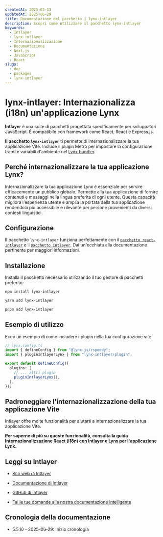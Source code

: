 ```yaml
---
createdAt: 2025-03-13
updatedAt: 2025-06-29
title: Documentazione del pacchetto | lynx-intlayer
description: Scopri come utilizzare il pacchetto lynx-intlayer
keywords:
  - Intlayer
  - lynx-intlayer
  - Internazionalizzazione
  - Documentazione
  - Next.js
  - JavaScript
  - React
slugs:
  - doc
  - packages
  - lynx-intlayer
---
```


# lynx-intlayer: Internazionalizza (i18n) un'applicazione Lynx

**Intlayer** è una suite di pacchetti progettata specificamente per sviluppatori JavaScript. È compatibile con framework come React, React e Express.js.

**Il pacchetto `lynx-intlayer`** ti permette di internazionalizzare la tua applicazione Vite. Include il plugin Metro per impostare la configurazione tramite variabili d'ambiente nel [Lynx bundler](https://lynxjs.org/index.html).

## Perché internazionalizzare la tua applicazione Lynx?

Internazionalizzare la tua applicazione Lynx è essenziale per servire efficacemente un pubblico globale. Permette alla tua applicazione di fornire contenuti e messaggi nella lingua preferita di ogni utente. Questa capacità migliora l'esperienza utente e amplia la portata della tua applicazione rendendola più accessibile e rilevante per persone provenienti da diversi contesti linguistici.

## Configurazione

Il pacchetto `lynx-intlayer` funziona perfettamente con il [`pacchetto react-intlayer`](https://github.com/aymericzip/intlayer/blob/main/docs/docs/it/packages/react-intlayer/index.md) e il [`pacchetto intlayer`](https://github.com/aymericzip/intlayer/blob/main/docs/docs/it/packages/intlayer/index.md). Dai un'occhiata alla documentazione pertinente per maggiori informazioni.

## Installazione

Installa il pacchetto necessario utilizzando il tuo gestore di pacchetti preferito:

```bash packageManager="npm"
npm install lynx-intlayer
```

```bash packageManager="yarn"
yarn add lynx-intlayer
```

```bash packageManager="pnpm"
pnpm add lynx-intlayer
```

## Esempio di utilizzo

Ecco un esempio di come includere i plugin nella tua configurazione vite.

```ts
// lynx.config.ts
import { defineConfig } from "@lynx-js/rspeedy";
import { pluginIntlayerLynx } from "lynx-intlayer/plugin";

export default defineConfig({
  plugins: [
    // ... altri plugin
    pluginIntlayerLynx(),
  ],
});
```

## Padroneggiare l'internazionalizzazione della tua applicazione Vite

Intlayer offre molte funzionalità per aiutarti a internazionalizzare la tua applicazione Vite.

**Per saperne di più su queste funzionalità, consulta la guida [Internazionalizzazione React (i18n) con Intlayer e Lynx](https://github.com/aymericzip/intlayer/blob/main/docs/docs/it/intlayer_with_lynx+react.md) per l'applicazione Lynx.**

## Leggi su Intlayer

- [Sito web di Intlayer](https://intlayer.org)
- [Documentazione di Intlayer](https://intlayer.org/doc)
- [GitHub di Intlayer](https://github.com/aymericzip/intlayer)

- [Fai le tue domande alla nostra documentazione intelligente](https://intlayer.org/doc/chat)

## Cronologia della documentazione

- 5.5.10 - 2025-06-29: Inizio cronologia
